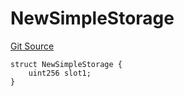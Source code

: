 # NewSimpleStorage
[Git Source](https://github.com/ubiquity/ubiquity-dollar/blob/acc58000595c3b2a3554b0b50ee47af4357daed7/src/dollar/mocks/MockFacet.sol)


```solidity
struct NewSimpleStorage {
    uint256 slot1;
}
```

